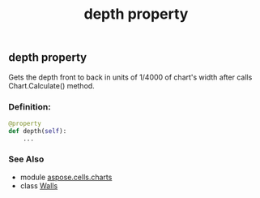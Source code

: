 ﻿---
title: depth property
second_title: Aspose.Cells for Python via .NET API References
description: 
type: docs
weight: 120
url: /aspose.cells.charts/walls/depth/
is_root: false
---

## depth property


Gets the depth front to back in units of 1/4000 of chart's width after calls Chart.Calculate() method.
### Definition:
```python
@property
def depth(self):
    ...
```

### See Also
* module [aspose.cells.charts](../../)
* class [Walls](/cells/python-net/aspose.cells.charts/walls)
